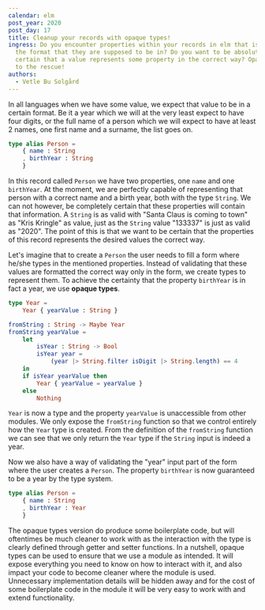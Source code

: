 ```yaml
---
calendar: elm
post_year: 2020
post_day: 17
title: Cleanup your records with opaque types!
ingress: Do you encounter properties within your records in elm that is not on
  the format that they are supposed to be in? Do you want to be absolutely
  certain that a value represents some property in the correct way? Opaque types
  to the rescue!
authors:
  - Vetle Bu Solgård
---
```

In all languages when we have some value, we expect that value to be in a certain format. Be it a year which we will at the very least expect to have four digits, or the full name of a person which we will expect to have at least 2 names, one first name and a surname, the list goes on.

```elm
type alias Person =
    { name : String
    , birthYear : String
    }
```

In this record called `Person` we have two properties, one `name` and one `birthYear`. At the moment, we are perfectly capable of representing that person with a correct name and a birth year, both with the type `String`. We can not however, be completely certain that these properties will contain that information. A `String` is as valid with "Santa Claus is coming to town" as "Kris Kringle" as value, just as the `String` value "133337" is just as valid as "2020".
The point of this is that we want to be certain that the properties of this record represents the desired values the correct way.

Let's imagine that to create a `Person` the user needs to fill a form where he/she types in the mentioned properties. Instead of validating that these values are formatted the correct way only in the form, we create types to represent them.
To achieve the certainty that the property `birthYear` is in fact a year, we use **opaque types**.

```elm
type Year =
    Year { yearValue : String }

fromString : String -> Maybe Year
fromString yearValue =
    let
        isYear : String -> Bool
        isYear year =
            (year |> String.filter isDigit |> String.length) == 4 
    in
    if isYear yearValue then
        Year { yearValue = yearValue }
    else
        Nothing
```

`Year` is now a type and the property `yearValue` is unaccessible from other modules. We only expose the `fromString` function so that we control entirely how the `Year` type is created. From the definition of the `fromString` function we can see that we only return the `Year` type if the `String` input is indeed a year. 

Now we also have a way of validating the "year" input part of the form where the user creates a `Person`. The property `birthYear` is now guaranteed to be a year by the type system.

```elm
type alias Person =
    { name : String
    , birthYear : Year
    }
```

The opaque types version do produce some boilerplate code, but will oftentimes be much cleaner to work with as the interaction with the type is clearly defined through getter and setter functions. In a nutshell, opaque types can be used to ensure that we use a module as intended. It will expose everything you need to know on how to interact with it, and also impact your code to become cleaner where the module is used. Unnecessary implementation details will be hidden away and for the cost of some boilerplate code in the module it will be very easy to work with and extend functionality.